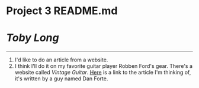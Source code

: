 # Project 3 README.md

# *Toby Long*

---

1. I'd like to do an article from a website.
2. I think I'll do it on my favorite guitar player Robben Ford's gear. There's a website called *Vintage Guitar*. [Here](http://www.vintageguitar.com/3401/robben-ford/) is a link to the article I'm thinking of, it's written by a guy named Dan Forte. 
